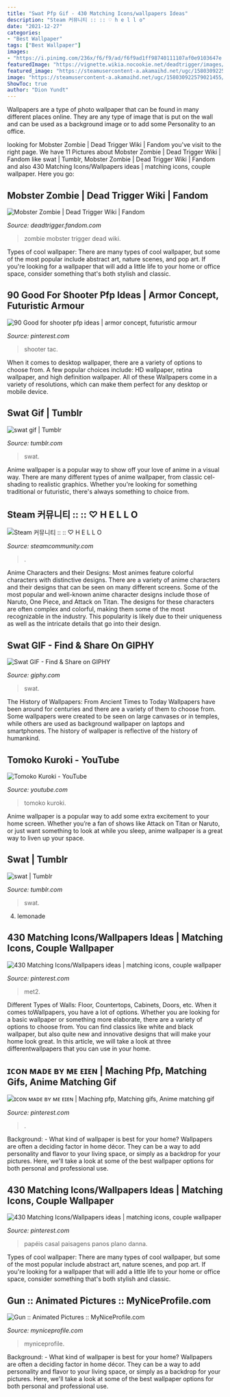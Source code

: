 ```yaml
---
title: "Swat Pfp Gif - 430 Matching Icons/wallpapers Ideas"
description: "Steam 커뮤니티 :: :: ♡ h e l l o"
date: "2021-12-27"
categories:
- "Best Wallpaper"
tags: ["Best Wallpaper"]
images:
- "https://i.pinimg.com/236x/f6/f9/ad/f6f9ad1ff98740111107af0e9103647e.jpg"
featuredImage: "https://vignette.wikia.nocookie.net/deadtrigger/images/1/19/Mobster.gif/revision/latest?cb=20120905112217"
featured_image: "https://steamusercontent-a.akamaihd.net/ugc/158030922579021455/710AB3C06E815A161702EA3AA98B0FF3939FB772/"
image: "https://steamusercontent-a.akamaihd.net/ugc/158030922579021455/710AB3C06E815A161702EA3AA98B0FF3939FB772/"
ShowToc: true
author: "Dion Yundt"
---
```





Wallpapers are a type of photo wallpaper that can be found in many different places online. They are any type of image that is put on the wall and can be used as a background image or to add some Personality to an office.

	

		
looking for Mobster Zombie | Dead Trigger Wiki | Fandom you've visit to the right page. We have 11 Pictures about Mobster Zombie | Dead Trigger Wiki | Fandom like swat | Tumblr, Mobster Zombie | Dead Trigger Wiki | Fandom and also 430 Matching Icons/Wallpapers ideas | matching icons, couple wallpaper. Here you go:
		
    
## Mobster Zombie | Dead Trigger Wiki | Fandom

<img loading=lazy src="https://vignette.wikia.nocookie.net/deadtrigger/images/1/19/Mobster.gif/revision/latest?cb=20120905112217" onerror="this.onerror=null;this.src='https://tse4.mm.bing.net/th?id=OIP.XgCdZHAUBF0sKEPQrg1S0AHaKc&amp;pid=15.1';" alt="Mobster Zombie | Dead Trigger Wiki | Fandom">

_Source: deadtrigger.fandom.com_

>zombie mobster trigger dead wiki. 

	

Types of cool wallpaper:
There are many types of cool wallpaper, but some of the most popular include abstract art, nature scenes, and pop art. If you're looking for a wallpaper that will add a little life to your home or office space, consider something that's both stylish and classic.

    
## 90 Good For Shooter Pfp Ideas | Armor Concept, Futuristic Armour

<img loading=lazy src="https://i.pinimg.com/236x/b7/27/54/b727544557394d07188e390ca229334e--port-concept-art.jpg" onerror="this.onerror=null;this.src='https://tse1.mm.bing.net/th?id=OIP.7DfRbrPMc25yT5gyk_E28AAAAA&amp;pid=15.1';" alt="90 Good for shooter pfp ideas | armor concept, futuristic armour">

_Source: pinterest.com_

>shooter tac. 

	

When it comes to desktop wallpaper, there are a variety of options to choose from. A few popular choices include: HD wallpaper, retina wallpaper, and high definition wallpaper. All of these Wallpapers come in a variety of resolutions, which can make them perfect for any desktop or mobile device. 

    
## Swat Gif | Tumblr

<img loading=lazy src="https://66.media.tumblr.com/bd32942a20b25ec59b6aeaa257df5f27/3d20960772329f9d-1b/s500x750/dea1bfb10835c40d5c24fb607dc14746d322582d.gifv" onerror="this.onerror=null;this.src='https://tse1.mm.bing.net/th?id=OIP.nAc9laK8g-nUgZ4pnKsW1QHaFe&amp;pid=15.1';" alt="swat gif | Tumblr">

_Source: tumblr.com_

>swat. 

	

Anime wallpaper is a popular way to show off your love of anime in a visual way. There are many different types of anime wallpaper, from classic cel-shading to realistic graphics. Whether you're looking for something traditional or futuristic, there's always something to choice from.

    
## Steam 커뮤니티 :: :: ♡ H E L L O

<img loading=lazy src="https://steamusercontent-a.akamaihd.net/ugc/158030922579021455/710AB3C06E815A161702EA3AA98B0FF3939FB772/" onerror="this.onerror=null;this.src='https://tse2.mm.bing.net/th?id=OIP.O4d_Xi8J6c_0yQtvfO4e7QHaEK&amp;pid=15.1';" alt="Steam 커뮤니티 :: :: ♡ H E L L O">

_Source: steamcommunity.com_

>. 

	

Anime Characters and their Designs: Most animes feature colorful characters with distinctive designs.
There are a variety of anime characters and their designs that can be seen on many different screens. Some of the most popular and well-known anime character designs include those of Naruto, One Piece, and Attack on Titan. The designs for these characters are often complex and colorful, making them some of the most recognizable in the industry. This popularity is likely due to their uniqueness as well as the intricate details that go into their design.

    
## Swat GIF - Find &amp; Share On GIPHY

<img loading=lazy src="https://media.giphy.com/media/9YsiZEL8Zn7t6/giphy.gif" onerror="this.onerror=null;this.src='https://tse4.mm.bing.net/th?id=OIP.pRK7LRFs7ywdgbSlTbWDzgAAAA&amp;pid=15.1';" alt="Swat GIF - Find &amp; Share on GIPHY">

_Source: giphy.com_

>swat. 

	

The History of Wallpapers: From Ancient Times to Today
Wallpapers have been around for centuries and there are a variety of them to choose from. Some wallpapers were created to be seen on large canvases or in temples, while others are used as background wallpaper on laptops and smartphones. The history of wallpaper is reflective of the history of humankind.

    
## Tomoko Kuroki - YouTube

<img loading=lazy src="https://yt3.ggpht.com/a/AATXAJzXFqnurg3resH9TPKR2_arGkkEhfgOUZKdeA=s900-c-k-c0xffffffff-no-rj-mo" onerror="this.onerror=null;this.src='https://tse4.mm.bing.net/th?id=OIP.NpAV6HIk3u4dTUEe09CUrwHaHa&amp;pid=15.1';" alt="Tomoko Kuroki - YouTube">

_Source: youtube.com_

>tomoko kuroki. 

	

Anime wallpaper is a popular way to add some extra excitement to your home screen. Whether you’re a fan of shows like Attack on Titan or Naruto, or just want something to look at while you sleep, anime wallpaper is a great way to liven up your space.

    
## Swat | Tumblr

<img loading=lazy src="https://66.media.tumblr.com/ae6ef47161de073c64465c8180228b1e/tumblr_osipbt7Tcy1v6w3juo4_500.gif" onerror="this.onerror=null;this.src='https://tse4.mm.bing.net/th?id=OIP.2EHjpq4yDFRnwOf_VqXKKgHaDF&amp;pid=15.1';" alt="swat | Tumblr">

_Source: tumblr.com_

>swat. 

	

4. lemonade 

    
## 430 Matching Icons/Wallpapers Ideas | Matching Icons, Couple Wallpaper

<img loading=lazy src="https://i.pinimg.com/236x/f6/f9/ad/f6f9ad1ff98740111107af0e9103647e.jpg" onerror="this.onerror=null;this.src='https://tse1.mm.bing.net/th?id=OIP.ODD4aCLQK-nGuAsVKfAQhgAAAA&amp;pid=15.1';" alt="430 Matching Icons/Wallpapers ideas | matching icons, couple wallpaper">

_Source: pinterest.com_

>met2. 

	

Different Types of Walls: Floor, Countertops, Cabinets, Doors, etc.
When it comes toWallpapers, you have a lot of options. Whether you are looking for a basic wallpaper or something more elaborate, there are a variety of options to choose from. You can find classics like white and black wallpaper, but also quite new and innovative designs that will make your home look great. In this article, we will take a look at three differentwallpapers that you can use in your home.

    
## ɪᴄᴏɴ ᴍᴀᴅᴇ ʙʏ ᴍᴇ ᴇɪᴇɴ | Maching Pfp, Matching Gifs, Anime Matching Gif

<img loading=lazy src="https://i.pinimg.com/236x/47/3b/c9/473bc97e81072495f3e44d9c5d07bf79.jpg?nii=t" onerror="this.onerror=null;this.src='https://tse4.mm.bing.net/th?id=OIP.sZgozxVxkLS0kPz3CsVm3AAAAA&amp;pid=15.1';" alt="ɪᴄᴏɴ ᴍᴀᴅᴇ ʙʏ ᴍᴇ ᴇɪᴇɴ | Maching pfp, Matching gifs, Anime matching gif">

_Source: pinterest.com_

>. 

	

Background: - What kind of wallpaper is best for your home?
Wallpapers are often a deciding factor in home décor. They can be a way to add personality and flavor to your living space, or simply as a backdrop for your pictures. Here, we'll take a look at some of the best wallpaper options for both personal and professional use.

    
## 430 Matching Icons/Wallpapers Ideas | Matching Icons, Couple Wallpaper

<img loading=lazy src="https://i.pinimg.com/236x/20/ac/3d/20ac3dc8ba880bc8fb055d0c7056b35a.jpg" onerror="this.onerror=null;this.src='https://tse2.mm.bing.net/th?id=OIP.ZMudpBC0I0ZduwFfzRTUWAAAAA&amp;pid=15.1';" alt="430 Matching Icons/Wallpapers ideas | matching icons, couple wallpaper">

_Source: pinterest.com_

>papéis casal paisagens panos plano danna. 

	

Types of cool wallpaper:
There are many types of cool wallpaper, but some of the most popular include abstract art, nature scenes, and pop art. If you're looking for a wallpaper that will add a little life to your home or office space, consider something that's both stylish and classic.

    
## Gun :: Animated Pictures :: MyNiceProfile.com

<img loading=lazy src="http://i.myniceprofile.com/1943/194388.gif" onerror="this.onerror=null;this.src='https://tse1.mm.bing.net/th?id=OIP.mrRnAtHwZpoK5ARkslVo8gHaFj&amp;pid=15.1';" alt="Gun :: Animated Pictures :: MyNiceProfile.com">

_Source: myniceprofile.com_

>myniceprofile. 

	

Background: - What kind of wallpaper is best for your home?
Wallpapers are often a deciding factor in home décor. They can be a way to add personality and flavor to your living space, or simply as a backdrop for your pictures. Here, we'll take a look at some of the best wallpaper options for both personal and professional use.

